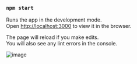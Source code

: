 ### `npm start`

Runs the app in the development mode.\
Open [http://localhost:3000](http://localhost:3000) to view it in the browser.

The page will reload if you make edits.\
You will also see any lint errors in the console.

![image](https://user-images.githubusercontent.com/72764133/221119351-264ba321-6b91-4e9d-bbf9-85aa68bcaa6e.png)
